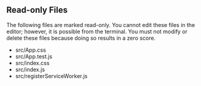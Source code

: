 ## Read-only Files
The following files are marked read-only. You cannot edit these files
in the editor; however, it is possible from the terminal. You must not
modify or delete these files because doing so results in a zero score.

* src/App.css
* src/App.test.js
* src/index.css
* src/index.js
* src/registerServiceWorker.js